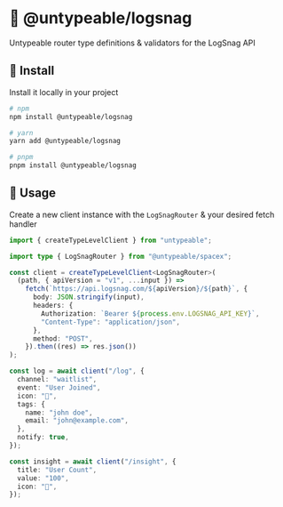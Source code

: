 # 📱 @untypeable/logsnag

Untypeable router type definitions & validators for the LogSnag API

## 🚀 Install

Install it locally in your project

```bash
# npm
npm install @untypeable/logsnag

# yarn
yarn add @untypeable/logsnag

# pnpm
pnpm install @untypeable/logsnag
```

## 🦄 Usage

Create a new client instance with the `LogSnagRouter` & your desired fetch handler

```typescript
import { createTypeLevelClient } from "untypeable";

import type { LogSnagRouter } from "@untypeable/spacex";

const client = createTypeLevelClient<LogSnagRouter>(
  (path, { apiVersion = "v1", ...input }) =>
    fetch(`https://api.logsnag.com/${apiVersion}/${path}`, {
      body: JSON.stringify(input),
      headers: {
        Authorization: `Bearer ${process.env.LOGSNAG_API_KEY}`,
        "Content-Type": "application/json",
      },
      method: "POST",
    }).then((res) => res.json())
);

const log = await client("/log", {
  channel: "waitlist",
  event: "User Joined",
  icon: "🎉",
  tags: {
    name: "john doe",
    email: "john@example.com",
  },
  notify: true,
});

const insight = await client("/insight", {
  title: "User Count",
  value: "100",
  icon: "👨",
});
```
